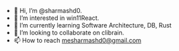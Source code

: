 - 👋 Hi, I’m @sharmashd0.
- 👀 I’m interested in win11React.
- 🌱 I’m currently learning Software Architecture, DB, Rust
- 💞️ I’m looking to collaborate on clibrain.
- 📫 How to reach mesharmashd0@gmail.com

<!---
sharmashd0/sharmashd0 is a ✨ special ✨ repository because its `README.md` (this file) appears on your GitHub profile.
You can click the Preview link to take a look at your changes.
--->
